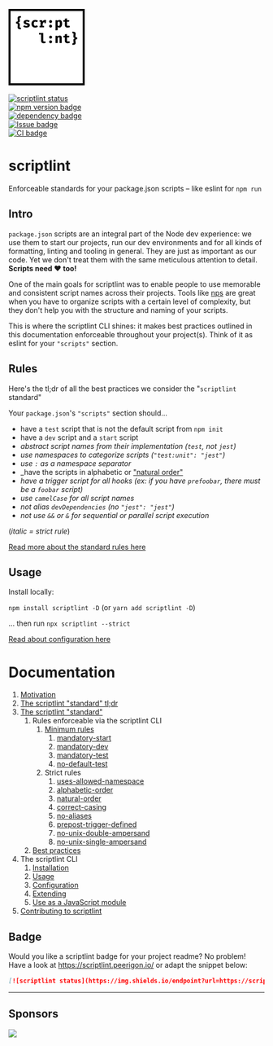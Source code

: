 <img src="https://raw.githubusercontent.com/peerigon/scriptlint/master/assets/scriptlint-logo.png" width="150" height="150"><br>

[![scriptlint status](https://img.shields.io/endpoint?url=https://scriptlint.peerigon.io/api/shield/scriptlint/latest)](https://scriptlint.peerigon.io/issues/scriptlint/latest)  
[![npm version badge](https://img.shields.io/npm/v/scriptlint?style=flat-square)](https://npmjs.com/package/scriptlint)  
[![dependency badge](https://img.shields.io/librariesio/release/npm/scriptlint?style=flat-square)](https://libraries.io/npm/scriptlint)  
[![Issue badge](https://img.shields.io/github/issues/peerigon/scriptlint?style=flat-square)](https://github.com/peerigon/scriptlint/issues)  
[![CI badge](https://github.com/peerigon/scriptlint/workflows/ci/badge.svg)](https://github.com/peerigon/scriptlint/actions?query=workflow%3Aci)

# scriptlint

Enforceable standards for your package.json scripts – like eslint for `npm run`

## Intro

`package.json` scripts are an integral part of the Node dev experience: we use them to start our projects, run our dev environments and for all kinds of formatting, linting and tooling in general. They are just as important as our code. Yet we don't treat them with the same meticulous attention to detail. **Scripts need :heart: too!**

One of the main goals for scriptlint was to enable people to use memorable and consistent script names across their projects. Tools like [nps](https://github.com/sezna/nps) are great when you have to organize scripts with a certain level of complexity, but they don't help you with the structure and naming of your scripts.

This is where the scriptlint CLI shines: it makes best practices outlined in this documentation enforceable throughout your project(s). Think of it as eslint for your `"scripts"` section.

## Rules

Here's the tl;dr of all the best practices we consider the "`scriptlint` standard"

Your `package.json`'s `"scripts"` section should…

-   have a `test` script that is not the default script from `npm init`
-   have a `dev` script and a `start` script
-   _abstract script names from their implementation (`test`, not `jest`)_
-   _use namespaces to categorize scripts (`"test:unit": "jest"`)_
-   _use `:` as a namespace separator_
-   _have the scripts in alphabetic or ["natural order"](https://github.com/peerigon/scriptlint/wiki/natural-order)
-   _have a trigger script for all hooks (ex: if you have `prefoobar`, there must be a `foobar` script)_
-   _use `camelCase` for all script names_
-   _not alias `devDependencies` (no `"jest": "jest"`)_
-   _not use `&&` or `&` for sequential or parallel script execution_

(_italic = strict rule_)

[Read more about the standard rules here](https://github.com/peerigon/scriptlint/wiki/The-scriptlint-%22standard%22-tl%3Bdr)

## Usage

Install locally:

`npm install scriptlint -D` (or `yarn add scriptlint -D`)

… then run `npx scriptlint --strict`

[Read about configuration here](https://github.com/peerigon/scriptlint/wiki/Configuration)

# Documentation

<ol>
<li><a href="https://github.com/peerigon/scriptlint/wiki/Motivation">Motivation</a></li>
<li><a href="https://github.com/peerigon/scriptlint/wiki/The-scriptlint-%22standard%22-tl%3Bdr">The
scriptlint "standard" tl;dr</a></li>
<li>
<a href="https://github.com/peerigon/scriptlint/wiki/The-scriptlint-%22standard%22">The
scriptlint
"standard"</a>
<ol>
<li>Rules enforceable via the scriptlint CLI
<ol>
<li>
<a
href="https://github.com/peerigon/scriptlint/wiki/The-scriptlint-%22standard%22#minimum-rules">Minimum
rules</a>
<ol>
<li><a
href="https://github.com/peerigon/scriptlint/wiki/The-scriptlint-%22standard%22#mandatory-start-mandatory-dev-and-mandatory-test">mandatory-start</a>
</li>
<li><a
href="https://github.com/peerigon/scriptlint/wiki/The-scriptlint-%22standard%22#mandatory-start-mandatory-dev-and-mandatory-test">mandatory-dev</a>
</li>
<li><a
href="https://github.com/peerigon/scriptlint/wiki/The-scriptlint-%22standard%22#mandatory-start-mandatory-dev-and-mandatory-test">mandatory-test</a>
</li>
<li><a
href="https://github.com/peerigon/scriptlint/wiki/The-scriptlint-%22standard%22#mandatory-start-mandatory-dev-and-mandatory-test">no-default-test</a>
</li>
</ol>
</li>
<li>Strict rules
<ol>
<li><a
href="https://github.com/peerigon/scriptlint/wiki/uses-allowed-namespace">uses-allowed-namespace</a>
</li>
<li><a
href="https://github.com/peerigon/scriptlint/wiki/alphabetic-order">alphabetic-order</a>
</li>
<li><a
href="https://github.com/peerigon/scriptlint/wiki/natural-order">natural-order</a>
</li>
<li><a href="https://github.com/peerigon/scriptlint/wiki/correct-casing">correct-casing</a>
</li>
<li><a href="https://github.com/peerigon/scriptlint/wiki/no-aliases">no-aliases</a>
</li>
<li><a
href="https://github.com/peerigon/scriptlint/wiki/prepost-trigger-defined">prepost-trigger-defined</a>
</li>
<li><a
href="https://github.com/peerigon/scriptlint/wiki/no-unix-double-ampersand">no-unix-double-ampersand</a>
</li>
<li><a
href="https://github.com/peerigon/scriptlint/wiki/no-unix-single-ampersand">no-unix-single-ampersand</a>
</li>
</ol>
</li>
</ol>
</li>
<li><a href="https://github.com/peerigon/scriptlint/wiki/Best-practices">Best
practices</a></li>
</ol>
</li>
<li>The scriptlint CLI
<ol>
<li><a href="https://github.com/peerigon/scriptlint/wiki/Installation">Installation</a></li>
<li><a href="https://github.com/peerigon/scriptlint/wiki/Usage">Usage</a></li>
<li><a href="https://github.com/peerigon/scriptlint/wiki/Configuration">Configuration</a></li>
<li><a href="https://github.com/peerigon/scriptlint/wiki/Extending">Extending</a>
</li>
<li><a href="https://github.com/peerigon/scriptlint/wiki/Use-as-a-JavaScript-module">Use as a
JavaScript module</a></li>
</ol>
</li>
<li><a href="https://github.com/peerigon/scriptlint/wiki/Contributing-to-scriptlint">Contributing to
scriptlint</a></li>
</ol>

## Badge

Would you like a scriptlint badge for your project readme? No problem! Have a look at https://scriptlint.peerigon.io/ or adapt the snippet below:

```markdown
[![scriptlint status](https://img.shields.io/endpoint?url=https://scriptlint.peerigon.io/api/shield/scriptlint/latest)](https://scriptlint.peerigon.io/issues/scriptlint/latest)
```

---

## Sponsors

[<img src="https://assets.peerigon.com/peerigon/logo/peerigon-logo-flat-spinat.png" width="150" />](https://peerigon.com)
